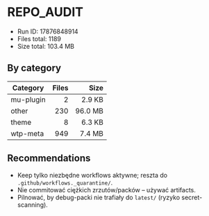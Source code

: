 # REPO_AUDIT
- Run ID: 17876848914
- Files total: 1189
- Size total: 103.4 MB

## By category
| Category | Files | Size |
|---|---:|---:|
| mu-plugin | 2 | 2.9 KB |
| other | 230 | 96.0 MB |
| theme | 8 | 6.3 KB |
| wtp-meta | 949 | 7.4 MB |

## Recommendations
- Keep tylko niezbędne workflows aktywne; reszta do `.github/workflows._quarantine/`.
- Nie commitować ciężkich zrzutów/packów – używać artifacts.
- Pilnować, by debug-packi nie trafiały do `latest/` (ryzyko secret-scanning).

